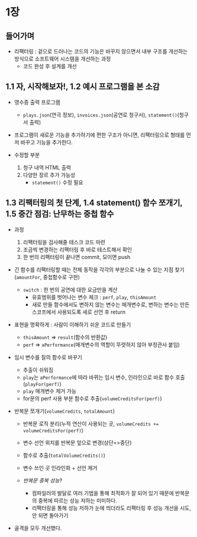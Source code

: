 # 1장

## 들어가며

- 리팩터링 : 겉으로 드러나는 코드의 기능은 바꾸지 않으면서 내부 구조를 개선하는 방식으로 소프트웨어 시스템을 개선하는 과정
  - 코드 완성 후 설계를 개선

## 1.1 자, 시작해보자!, 1.2 예시 프로그램을 본 소감

- 영수증 출력 프로그램

  - `plays.json`(연극 정보), `invoices.json`(공연로 청구서), `statement()`(청구서 출력)

- 프로그램이 새로운 기능을 추가하기에 편한 구조가 아니면, 리팩터링으로 형태를 먼저 바꾸고 기능을 추가한다.

- 수정할 부분
  1. 청구 내역 HTML 출력
  2. 다양한 장르 추가 가능성
     - `statement()` 수정 필요

## 1.3 리팩터링의 첫 단계, 1.4 statement() 함수 쪼개기, 1.5 중간 점검: 난무하는 중첩 함수

- 과정
  1. 리팩터링을 검사해줄 테스크 코드 마련
  2. 조금씩 변경하는 리팩터링 후 바로 테스트해서 확인
  3. 한 번의 리팩터링이 끝나면 commit, 모이면 push
- 긴 함수를 리팩터링할 때는 전체 동작을 각각의 부분으로 나눌 수 있는 지점 찾기(`amountFor`, 중첩함수로 구현)
  - `switch` : 한 번의 공연에 대한 요금만을 계산
    - 유효범위를 벗어나는 변수 체크 : `perf`, `play`, `thisAmount`
    - 새로 만들 함수에서도 변하지 않는 변수는 매개변수로, 변하는 변수는 만든 스코프에서 사용되도록 새로 선언 후 return
- 표현을 명확하게 : 사람이 이해하기 쉬운 코드로 만들기
  - `thisAmount` => `result`(함수의 반환값)
  - `perf` => `aPerformance`(매개변수의 역할이 뚜렷하지 않아 부정관사 붙임)
- 임시 변수를 질의 함수로 바꾸기
  - 추출이 쉬워짐
  - `play`는 `aPerformance`에 따라 바뀌는 임시 변수, 인라인으로 바로 함수 호출(`playFor(perf)`)
  - `play` 매개변수 제거 가능
  - for문의 perf 사용 부분 함수로 추출(`volumeCreditsFor(perf)`)
- 반복문 쪼개기(`volumeCredits`, `totalAmount`)

  - 반복문 로직 분리(누적 연산이 사용되는 곳, `volumeCredits += volumeCreditsFor(perf)`)
  - 변수 선언 위치를 반복문 앞으로 변경(상단=>중단)
  - 함수로 추출(`totalVolumeCredits()`)
  - 변수 쓰인 곳 인라인화 + 선언 제거

  - _반복문 중복 성능_?
    - 컴파일러의 발달로 여러 기법을 통해 최적화가 잘 되어 있기 때문에 반복문의 중복에 따르는 성능 저하는 미미하다.
    - 리팩터링을 통해 성능 저하가 눈에 띄더라도 리팩터링 후 성능 개선을 시도, 안 되면 돌아가기

- 골격을 모두 개선했다.
